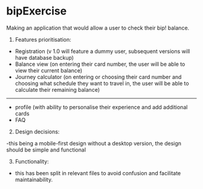 # bipExercise

Making an application that would allow a user to check their bip! balance.

1. Features prioritisation:

- Registration (v 1.0 will feature a dummy user, subsequent versions will have database backup)
- Balance view (on entering their card number, the user will be able to view their current balance)
- Journey calculator (on entering or choosing their card number and choosing what schedule they want to travel in, the user will be able to calculate their remaining balance)

-------------------------------------------------
- profile (with ability to personalise their experience and add additional cards
- FAQ

2. Design decisions:

-this being a mobile-first design without a desktop version, the design should be simple and functional

3. Functionality:

- this has been split in relevant files to avoid confusion and facilitate maintainability.
